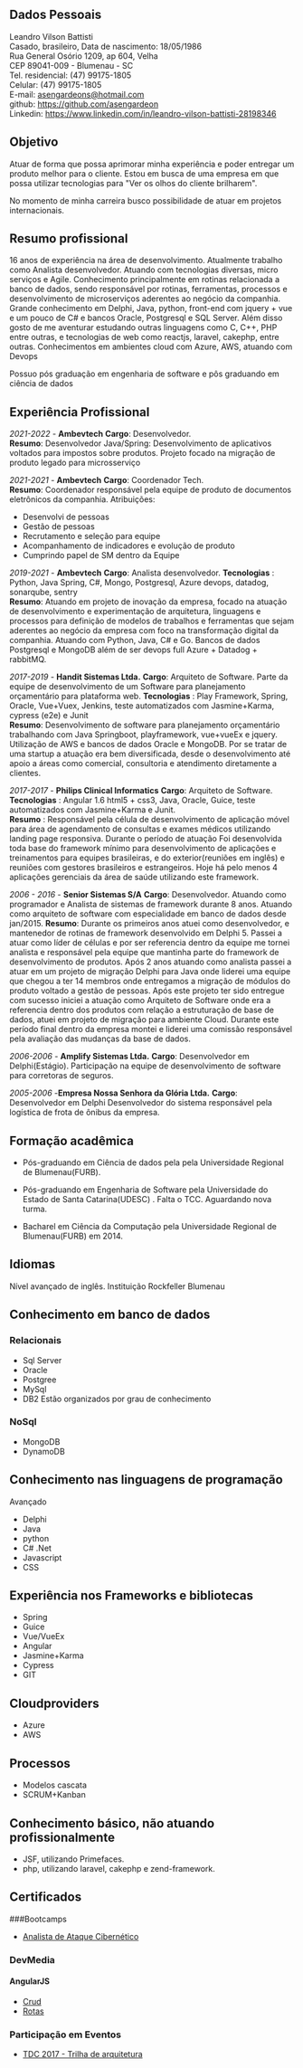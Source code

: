 
## Dados Pessoais

Leandro Vilson Battisti  
Casado, brasileiro,
Data de nascimento: 18/05/1986  
Rua General Osório 1209, ap 604, Velha  
CEP 89041-009 - Blumenau - SC  
Tel. residencial: (47) 99175-1805  
Celular: (47) 99175-1805  
E-mail: asengardeons@hotmail.com  
github: https://github.com/asengardeon  
Linkedin: https://www.linkedin.com/in/leandro-vilson-battisti-28198346

## Objetivo
Atuar de forma que possa aprimorar minha experiência e poder entregar um produto melhor para o cliente.
Estou em busca de uma empresa em que possa utilizar tecnologias para "Ver os olhos do cliente brilharem". 

No momento de minha carreira busco possibilidade de atuar em projetos internacionais.

## Resumo profissional
16 anos de experiência na área de desenvolvimento. Atualmente trabalho como Analista desenvolvedor. Atuando com tecnologias diversas, micro serviços e Agile.
Conhecimento principalmente em rotinas relacionada a banco de dados, sendo responsável por rotinas, ferramentas, processos e desenvolvimento de microserviços aderentes ao negócio da companhia.
Grande conhecimento em Delphi, Java, python, front-end com jquery + vue e um pouco de C# e bancos Oracle, Postgresql e SQL Server.
Além disso gosto de me aventurar estudando outras linguagens como C, C++, PHP entre outras, e tecnologias de web como reactjs, laravel, cakephp, entre outras.
Conhecimentos em ambientes cloud com Azure, AWS, atuando com Devops

Possuo pós graduação em engenharia de software e pôs graduando em ciência de dados

## Experiência Profissional

*2021-2022* - **Ambevtech**
**Cargo**: Desenvolvedor.   
**Resumo**: Desenvolvedor Java/Spring: Desenvolvimento de aplicativos voltados para impostos sobre produtos. Projeto focado na migração de produto legado para microsserviço


*2021-2021* - **Ambevtech**
**Cargo**: Coordenador Tech.   
**Resumo**: Coordenador responsável pela equipe de produto de documentos eletrônicos da companhia.
Atribuições:
- Desenvolvi de pessoas
- Gestão de pessoas
- Recrutamento e seleção para equipe
- Acompanhamento de indicadores e evolução de produto
- Cumprindo papel de SM dentro da Equipe


*2019-2021* - **Ambevtech**
**Cargo**: Analista desenvolvedor. 
**Tecnologias** :  Python, Java Spring, C#, Mongo, Postgresql, Azure devops, datadog, sonarqube, sentry  
**Resumo**: Atuando em projeto de inovação da empresa, focado na atuação de desenvolvimento e experimentação de arquitetura, linguagens e processos para definição de modelos de trabalhos e ferramentas que sejam aderentes ao negócio da empresa com foco na transformação digital da companhia. Atuando com Python, Java, C# e Go. Bancos de dados Postgresql e MongoDB além de ser devops full Azure + Datadog + rabbitMQ.

*2017-2019* - **Handit Sistemas Ltda.**
**Cargo**: Arquiteto de Software. Parte da equipe de desenvolvimento de um Software para planejamento orçamentário para plataforma web.
**Tecnologias** :  Play Framework, Spring, Oracle, Vue+Vuex, Jenkins, teste automatizados com Jasmine+Karma, cypress (e2e) e Junit  
**Resumo**: Desenvolvimento de software para planejamento orçamentário trabalhando com Java Springboot, playframework, vue+vueEx e jquery. Utilização de AWS e bancos de dados Oracle e MongoDB.
Por se tratar de uma startup a atuação era bem diversificada, desde o desenvolvimento até apoio a áreas como comercial, consultoria e atendimento diretamente a clientes.


*2017-2017* - **Philips Clinical Informatics**
**Cargo**: Arquiteto de Software. 
**Tecnologias** :  Angular 1.6 html5 + css3, Java, Oracle, Guice, teste automatizados com Jasmine+Karma e Junit.  
**Resumo** : Responsável pela célula de desenvolvimento de aplicação móvel para área de agendamento de consultas e exames médicos  utilizando landing page responsiva. Durante o período de atuação Foi desenvolvida toda base do framework mínimo para desenvolvimento de aplicações e treinamentos para equipes brasileiras, e do exterior(reuniões em inglês) e reuniões com gestores brasileiros e estrangeiros.
Hoje há pelo menos 4 aplicações gerenciais da área de saúde utilizando este framework.

*2006 - 2016* - **Senior Sistemas S/A**
**Cargo**: Desenvolvedor. Atuando como programador e Analista de sistemas de framework durante 8 anos.
Atuando como arquiteto de software com especialidade em banco de dados desde jan/2015.
**Resumo**: Durante os primeiros anos atuei como desenvolvedor, e mantenedor de rotinas de framework desenvolvido em Delphi 5. Passei a atuar como líder de células e por ser referencia dentro da equipe me tornei analista e responsável pela equipe que mantinha parte do framework de desenvolvimento de produtos. Após 2 anos atuando como analista passei a atuar em um projeto de migração Delphi para Java onde liderei uma equipe que chegou a ter 14 membros onde entregamos a migração de módulos do produto voltado a gestão de pessoas. Após este projeto ter sido entregue com sucesso iniciei a atuação como Arquiteto de Software onde era a referencia dentro dos produtos com relação a estruturação de base de dados, atuei em projeto de migração para ambiente Cloud. Durante este período final dentro da empresa montei e liderei uma comissão responsável pela avaliação das mudanças da base de dados.

*2006-2006* - **Amplify Sistemas Ltda.**
**Cargo**: Desenvolvedor em Delphi(Estágio).
Participação na equipe de desenvolvimento de software para corretoras de seguros.

*2005-2006* -**Empresa Nossa Senhora da Glória Ltda.**
**Cargo**: Desenvolvedor em Delphi
Desenvolvedor do sistema responsável pela logística de frota de ônibus da empresa.

## Formação acadêmica
- Pós-graduando em Ciência de dados pela pela Universidade Regional de Blumenau(FURB). 
- Pós-graduando em Engenharia de Software pela Universidade do Estado de Santa Catarina(UDESC) . Falta o TCC. Aguardando nova turma.

- Bacharel em Ciência da Computação pela Universidade Regional de Blumenau(FURB) em 2014.


## Idiomas
Nível avançado de inglês. Instituição Rockfeller Blumenau

## Conhecimento em banco de dados
### Relacionais
- Sql Server
- Oracle
- Postgree
- MySql
- DB2
Estão organizados por grau de conhecimento

### NoSql
- MongoDB
- DynamoDB

## Conhecimento nas linguagens de programação 
Avançado
- Delphi
- Java
- python
- C# .Net
- Javascript
- CSS

## Experiência nos Frameworks e bibliotecas
- Spring
- Guice
- Vue/VueEx
- Angular
- Jasmine+Karma
- Cypress
- GIT

## Cloudproviders
- Azure
- AWS

## Processos
- Modelos cascata
- SCRUM+Kanban
  
## Conhecimento básico, não atuando profissionalmente
- JSF, utilizando Primefaces.
- php, utilizando laravel, cakephp e zend-framework.

## Certificados
###Bootcamps
* [Analista de Ataque Cibernético](certificados/certificado_asengardeons_ataque_cyber-igti.pdf)
### DevMedia
#### AngularJS
* [Crud](certificados/Certificado-Devmedia-crud-angularjs.pdf)
* [Rotas](certificados/Certificado-Devmedia-rotas-angularjs.pdf)
### Participação em Eventos
* [TDC 2017 - Trilha de arquitetura](certificados//certificadoTDC2017Floripa-Arquitetura.pdf)


 


